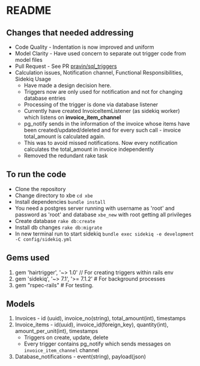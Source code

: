 # README

## Changes that needed addressing
- Code Quality - Indentation is now improved and uniform
- Model Clarity - Have used concern to separate out trigger code from model files
- Pull Request - See PR [pravin/sql_triggers](https://github.com/redhairshanks/xbe-new/pull/1)
- Calculation issues, Notification channel, Functional Responsibilities, Sidekiq Usage
  - Have made a design decision here.
  - Triggers now are only used for notification and not for changing database entries
  - Processing of the trigger is done via database listener
  - Currently have created InvoiceItemListener (as sidekiq worker) which listens on **invoice_item_channel**
  - pg_notify sends in the information of the invoice whose items have been created/updated/deleted and for every such call - invoice total_amount is calculated again. 
  - This was to avoid missed notifications. Now every notification calculates the total_amount in invoice independently
  - Removed the redundant rake task


## To run the code
- Clone the repository
- Change directory to xbe `cd xbe` 
- Install dependencies `bundle install`
- You need a postgres server running with username as 'root' and password as 'root' and database `xbe_new` with root getting all privileges
- Create database `rake db:create`
- Install db changes `rake db:migrate`
- In new terminal run to start sidekiq `bundle exec sidekiq -e development -C config/sidekiq.yml`

## Gems used
1. gem 'hairtrigger', '~> 1.0' // For creating triggers within rails env
2. gem 'sidekiq', '~> 7.1', '>= 7.1.2' # For background processes
3. gem "rspec-rails" # For testing.

## Models
1. Invoices - id (uuid), invoice_no(string), total_amount(int), timestamps
2. Invoice_items - id(uuid), invoice_id(foreign_key), quantity(int), amount_per_unit(int), timestamps
   - Triggers on create, update, delete
   - Every trigger contains pg_notify which sends messages on `invoice_item_channel` channel
3. Database_notifications - event(string), payload(json)
